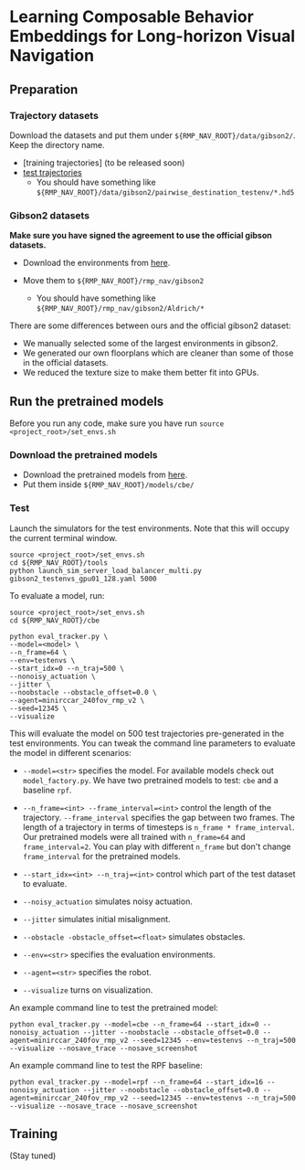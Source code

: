 # Learning Composable Behavior Embeddings for Long-horizon Visual Navigation

## Preparation

### Trajectory datasets
Download the datasets and put them under `${RMP_NAV_ROOT}/data/gibson2/`. Keep the directory name.

* [training trajectories] (to be released soon)
* [test trajectories](https://drive.google.com/drive/folders/11l72WRrfG5EIiETPbdbF_es3AOfhGy4B?usp=sharing)
  * You should have something like `${RMP_NAV_ROOT}/data/gibson2/pairwise_destination_testenv/*.hd5`


### Gibson2 datasets
**Make sure you have signed the agreement to use the official gibson datasets.**
 
* Download the environments from [here](https://drive.google.com/file/d/117q9zpi1z11_NXDQ8EYoxmPw7jtrGeeo/view?usp=sharing). 

* Move them to `${RMP_NAV_ROOT}/rmp_nav/gibson2`
  * You should have something like `${RMP_NAV_ROOT}/rmp_nav/gibson2/Aldrich/*`

There are some differences between ours and the official gibson2 dataset:
* We manually selected some of the largest environments in gibson2.
* We generated our own floorplans which are cleaner than some of those in the official datasets.
* We reduced the texture size to make them better fit into GPUs.

## Run the pretrained models

Before you run any code, make sure you have run `source <project_root>/set_envs.sh`

### Download the pretrained models
* Download the pretrained models from [here](https://drive.google.com/drive/folders/1SWA9N71EOW9z62lHWnxZlKtX2nLOSJfL?usp=sharing).
* Put them inside `${RMP_NAV_ROOT}/models/cbe/`

### Test

Launch the simulators for the test environments. Note that this will occupy the current terminal window.
```
source <project_root>/set_envs.sh
cd ${RMP_NAV_ROOT}/tools
python launch_sim_server_load_balancer_multi.py gibson2_testenvs_gpu01_128.yaml 5000
```

To evaluate a model, run:
```
source <project_root>/set_envs.sh
cd ${RMP_NAV_ROOT}/cbe

python eval_tracker.py \
--model=<model> \
--n_frame=64 \
--env=testenvs \
--start_idx=0 --n_traj=500 \
--nonoisy_actuation \
--jitter \
--noobstacle --obstacle_offset=0.0 \
--agent=minirccar_240fov_rmp_v2 \
--seed=12345 \ 
--visualize
```

This will evaluate the model on 500 test trajectories pre-generated in the test environments. 
You can tweak the command line parameters to evaluate the model in different scenarios:

* `--model=<str>` specifies the model. For available models check out `model_factory.py`. We have two pretrained 
  models to test: `cbe` and a baseline `rpf`.
  
* `--n_frame=<int> --frame_interval=<int>` control the length of the trajectory. `--frame_interval` specifies the gap
  between two frames. The length of a trajectory in terms of timesteps is `n_frame * frame_interval`. Our pretrained
  models were all trained with `n_frame=64` and `frame_interval=2`. You can play with different `n_frame` but don't
  change `frame_interval` for the pretrained models.
  
* `--start_idx=<int> --n_traj=<int>` control which part of the test dataset to evaluate.
* `--noisy_actuation` simulates noisy actuation.
* `--jitter` simulates initial misalignment.
* `--obstacle -obstacle_offset=<float>` simulates obstacles.
* `--env=<str>` specifies the evaluation environments.
* `--agent=<str>` specifies the robot.
* `--visualize` turns on visualization.

An example command line to test the pretrained model:
```
python eval_tracker.py --model=cbe --n_frame=64 --start_idx=0 --nonoisy_actuation --jitter --noobstacle --obstacle_offset=0.0 --agent=minirccar_240fov_rmp_v2 --seed=12345 --env=testenvs --n_traj=500 --visualize --nosave_trace --nosave_screenshot
```

An example command line to test the RPF baseline:
```
python eval_tracker.py --model=rpf --n_frame=64 --start_idx=16 --nonoisy_actuation --jitter --noobstacle --obstacle_offset=0.0 --agent=minirccar_240fov_rmp_v2 --seed=12345 --env=testenvs --n_traj=500 --visualize --nosave_trace --nosave_screenshot
```

## Training
(Stay tuned)
